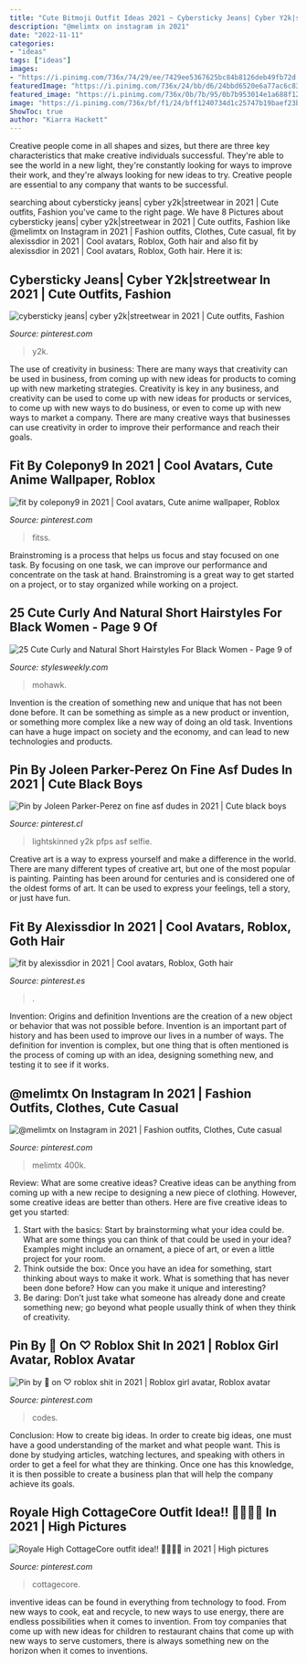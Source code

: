 ```yaml
---
title: "Cute Bitmoji Outfit Ideas 2021 ~ Cybersticky Jeans| Cyber Y2k|streetwear In 2021"
description: "@melimtx on instagram in 2021"
date: "2022-11-11"
categories:
- "ideas"
tags: ["ideas"]
images:
- "https://i.pinimg.com/736x/74/29/ee/7429ee5367625bc84b8126deb49fb72d.jpg"
featuredImage: "https://i.pinimg.com/736x/24/bb/d6/24bbd6520e6a77ac6c83059a78c24341.jpg"
featured_image: "https://i.pinimg.com/736x/0b/7b/95/0b7b953014e1a688f12a1c4afc23ae7d.jpg"
image: "https://i.pinimg.com/736x/bf/f1/24/bff1240734d1c25747b19baef23b81fe.jpg"
ShowToc: true
author: "Kiarra Hackett"
---
```



Creative people come in all shapes and sizes, but there are three key characteristics that make creative individuals successful. They're able to see the world in a new light, they're constantly looking for ways to improve their work, and they're always looking for new ideas to try. Creative people are essential to any company that wants to be successful.

	

		
searching about cybersticky jeans| cyber y2k|streetwear in 2021 | Cute outfits, Fashion you've came to the right page. We have 8 Pictures about cybersticky jeans| cyber y2k|streetwear in 2021 | Cute outfits, Fashion like @melimtx on Instagram in 2021 | Fashion outfits, Clothes, Cute casual, fit by alexissdior in 2021 | Cool avatars, Roblox, Goth hair and also fit by alexissdior in 2021 | Cool avatars, Roblox, Goth hair. Here it is:
		
    
## Cybersticky Jeans| Cyber Y2k|streetwear In 2021 | Cute Outfits, Fashion

<img loading=lazy src="https://i.pinimg.com/736x/d9/0e/5f/d90e5f94f7da8089379b34a34bb82df0.jpg" onerror="this.onerror=null;this.src='https://tse4.mm.bing.net/th?id=OIP.rUM_00kYe-txPvLLBDyW2wHaM6&amp;pid=15.1';" alt="cybersticky jeans| cyber y2k|streetwear in 2021 | Cute outfits, Fashion">

_Source: pinterest.com_

>y2k. 

	

The use of creativity in business: There are many ways that creativity can be used in business, from coming up with new ideas for products to coming up with new marketing strategies.
Creativity is key in any business, and creativity can be used to come up with new ideas for products or services, to come up with new ways to do business, or even to come up with new ways to market a company. There are many creative ways that businesses can use creativity in order to improve their performance and reach their goals.

    
## Fit By Colepony9 In 2021 | Cool Avatars, Cute Anime Wallpaper, Roblox

<img loading=lazy src="https://i.pinimg.com/736x/74/29/ee/7429ee5367625bc84b8126deb49fb72d.jpg" onerror="this.onerror=null;this.src='https://tse3.mm.bing.net/th?id=OIP.8S6j87sZG_McaHvH-y1DhgHaMM&amp;pid=15.1';" alt="fit by colepony9 in 2021 | Cool avatars, Cute anime wallpaper, Roblox">

_Source: pinterest.com_

>fitss. 

	

Brainstroming is a process that helps us focus and stay focused on one task. By focusing on one task, we can improve our performance and concentrate on the task at hand. Brainstroming is a great way to get started on a project, or to stay organized while working on a project.

    
## 25 Cute Curly And Natural Short Hairstyles For Black Women - Page 9 Of

<img loading=lazy src="https://www.stylesweekly.com/wp-content/uploads/2015/07/22-cute-curly-and-natural-short-hairstyles-for-black-women11-600x553.jpg" onerror="this.onerror=null;this.src='https://tse1.mm.bing.net/th?id=OIP.-d5OQstcg4qLTHewetVBCgHaG0&amp;pid=15.1';" alt="25 Cute Curly and Natural Short Hairstyles For Black Women - Page 9 of">

_Source: stylesweekly.com_

>mohawk. 

	

Invention is the creation of something new and unique that has not been done before. It can be something as simple as a new product or invention, or something more complex like a new way of doing an old task. Inventions can have a huge impact on society and the economy, and can lead to new technologies and products.

    
## Pin By Joleen Parker-Perez On Fine Asf Dudes In 2021 | Cute Black Boys

<img loading=lazy src="https://i.pinimg.com/736x/24/bb/d6/24bbd6520e6a77ac6c83059a78c24341.jpg" onerror="this.onerror=null;this.src='https://tse2.mm.bing.net/th?id=OIP.V5HKBNyYDbA54ZG8w1yULQHaI_&amp;pid=15.1';" alt="Pin by Joleen Parker-Perez on fine asf dudes in 2021 | Cute black boys">

_Source: pinterest.cl_

>lightskinned y2k pfps asf selfie. 

	

Creative art is a way to express yourself and make a difference in the world. There are many different types of creative art, but one of the most popular is painting. Painting has been around for centuries and is considered one of the oldest forms of art. It can be used to express your feelings, tell a story, or just have fun.

    
## Fit By Alexissdior In 2021 | Cool Avatars, Roblox, Goth Hair

<img loading=lazy src="https://i.pinimg.com/736x/bf/f1/24/bff1240734d1c25747b19baef23b81fe.jpg" onerror="this.onerror=null;this.src='https://tse3.mm.bing.net/th?id=OIP.WpZ03RbiRQF-eR336kMWxgHaPj&amp;pid=15.1';" alt="fit by alexissdior in 2021 | Cool avatars, Roblox, Goth hair">

_Source: pinterest.es_

>. 

	

Invention: Origins and definition
Inventions are the creation of a new object or behavior that was not possible before. Invention is an important part of history and has been used to improve our lives in a number of ways. The definition for invention is complex, but one thing that is often mentioned is the process of coming up with an idea, designing something new, and testing it to see if it works.

    
## @melimtx On Instagram In 2021 | Fashion Outfits, Clothes, Cute Casual

<img loading=lazy src="https://i.pinimg.com/736x/a6/a3/a5/a6a3a57e5afcb7a3a6cca31107e5f59f.jpg" onerror="this.onerror=null;this.src='https://tse1.mm.bing.net/th?id=OIP.Z41YYjYPdMTg_GbFhgnqrgHaLi&amp;pid=15.1';" alt="@melimtx on Instagram in 2021 | Fashion outfits, Clothes, Cute casual">

_Source: pinterest.com_

>melimtx 400k. 

	

Review: What are some creative ideas?
Creative ideas can be anything from coming up with a new recipe to designing a new piece of clothing. However, some creative ideas are better than others. Here are five creative ideas to get you started: 
1. Start with the basics: Start by brainstorming what your idea could be. What are some things you can think of that could be used in your idea? Examples might include an ornament, a piece of art, or even a little project for your room. 
2. Think outside the box: Once you have an idea for something, start thinking about ways to make it work. What is something that has never been done before? How can you make it unique and interesting? 
3. Be daring: Don’t just take what someone has already done and create something new; go beyond what people usually think of when they think of creativity.

    
## Pin By 🖤 On ♡ Roblox Shit In 2021 | Roblox Girl Avatar, Roblox Avatar

<img loading=lazy src="https://i.pinimg.com/736x/c3/32/de/c332de60ce13e1a3774a7c2c12fb3e6c.jpg" onerror="this.onerror=null;this.src='https://tse2.mm.bing.net/th?id=OIP.o2Aj0zvFtvRsB3ohtS0XRAHaL6&amp;pid=15.1';" alt="Pin by 🖤 on ♡ roblox shit in 2021 | Roblox girl avatar, Roblox avatar">

_Source: pinterest.com_

>codes. 

	

Conclusion: How to create big ideas.
In order to create big ideas, one must have a good understanding of the market and what people want. This is done by studying articles, watching lectures, and speaking with others in order to get a feel for what they are thinking. Once one has this knowledge, it is then possible to create a business plan that will help the company achieve its goals.

    
## Royale High CottageCore Outfit Idea!! 🌱🍄🌻🥞 In 2021 | High Pictures

<img loading=lazy src="https://i.pinimg.com/736x/0b/7b/95/0b7b953014e1a688f12a1c4afc23ae7d.jpg" onerror="this.onerror=null;this.src='https://tse2.mm.bing.net/th?id=OIP.fNNUzmzgcX_HClGsGjR2XAHaG7&amp;pid=15.1';" alt="Royale High CottageCore outfit idea!! 🌱🍄🌻🥞 in 2021 | High pictures">

_Source: pinterest.com_

>cottagecore. 

	

inventive ideas can be found in everything from technology to food. From new ways to cook, eat and recycle, to new ways to use energy, there are endless possibilities when it comes to invention. From toy companies that come up with new ideas for children to restaurant chains that come up with new ways to serve customers, there is always something new on the horizon when it comes to inventions.

